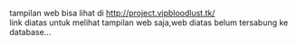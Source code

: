 tampilan web bisa lihat di http://project.vipbloodlust.tk/ <br>
link diatas untuk melihat tampilan web saja,web diatas belum tersabung ke database...
